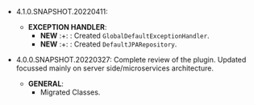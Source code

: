* 4.1.0.SNAPSHOT.20220411:
    * **EXCEPTION HANDLER**:
        * **NEW** :+: : Created `GlobalDefaultExceptionHandler`.
        * **NEW** :+: : Created `DefaultJPARepository`.

* 4.0.0.SNAPSHOT.20220327: Complete review of the plugin. Updated focussed mainly on server side/microservices architecture.
    * **GENERAL**:
        * Migrated Classes.


